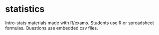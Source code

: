 # statistics
Intro-stats materials made with R/exams. Students use R or spreadsheet formulas. Questions use embedded csv files.
